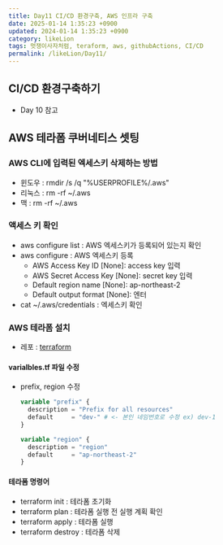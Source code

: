 ```yaml
---
title: Day11 CI/CD 환경구축, AWS 인프라 구축  
date: 2025-01-14 1:35:23 +0900
updated: 2024-01-14 1:35:23 +0900
category: likeLion
tags: 멋쟁이사자처럼, teraform, aws, githubActions, CI/CD
permalink: /likeLion/Day11/
---
```


## CI/CD 환경구축하기 
- Day 10 참고

## AWS 테라폼 쿠버네티스 셋팅
### AWS CLI에 입력된 엑세스키 삭제하는 방법
- 윈도우 : rmdir /s /q "%USERPROFILE%/.aws"
- 리눅스 : rm -rf ~/.aws
- 맥 : rm -rf ~/.aws

### 액세스 키 확인
- aws configure list : AWS 엑세스키가 등록되어 있는지 확인
- aws configure : AWS 엑세스키 등록
  - AWS Access Key ID [None]: access key 입력
  - AWS Secret Access Key [None]: secret key 입력
  - Default region name [None]: ap-northeast-2 
  - Default output format [None]: 엔터
- cat ~/.aws/credentials : 엑세스키 확인

### AWS 테라폼 설치
- 레포 : [terraform](https://github.com/sik2/k8s-terraform-setting2501)

#### varialbles.tf 파일 수정
- prefix, region 수정
  ```tf
  variable "prefix" {
    description = "Prefix for all resources"
    default     = "dev-" # <- 본인 네임번호로 수정 ex) dev-1
  }
  
  variable "region" {
    description = "region"
    default     = "ap-northeast-2"
  }
  ```

#### 테라폼 명령어
- terraform init : 테라폼 초기화
- terraform plan : 테라폼 실행 전 실행 계획 확인
- terraform apply : 테라폼 실행
- terraform destroy : 테라폼 삭제

